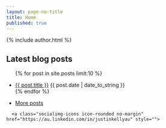 ```yaml
---
layout: page-no-title
title: Home
published: true
---
```


{% include author.html %}

## Latest blog posts
<ul class="posts">

  {% for post in site.posts limit:10 %}  
    <li itemscope>
        <a href="{{ post.url }}">{{ post.title }}</a>
           <span class="entry-date">
              <time datetime="{{ post.date | date_to_xmlschema }}" itemprop="datePublished">{{ post.date |  date_to_string  }}</time>
          </span>     
    </li>
  {% endfor %}
 <li class="mb2">		
  		<a href="/blog">More posts <i class="fa icon-long-arrow-right"></i></a>		
   </li>
</ul>

<p class="socialimg-p">
  <a class="socialimg-icons icon-rounded no-margin" href="https://github.com/justinkelly" style="">
<i class="fa icon-github fa-lg"></i>
    </a>
    
      <a class="socialimg-icons icon-rounded no-margin" href="https://au.linkedin.com/in/justinkellyau" style="">
<i class="fa icon-link-in fa-lg"></i>
    </a>
  
  <a class=" socialimg-icons icon-rounded no-margin" href="http://justin.kelly.org.au/+" style="">
<i class="fa icon-g-plus fa-lg"></i>
    </a>
    
<a class=" socialimg-icons icon-rounded no-margin" href="http://feeds.feedburner.com/justinkelly" style="">
	<i class="fa icon-rss fa-lg"></i>
	</a>

</p>
